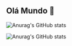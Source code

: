 ## Olá Mundo 👋



![Anurag's GitHub stats](https://github-readme-stats.vercel.app/api?username=anuraghazra&show_icons=true)


![Anurag's GitHub stats](https://github-readme-stats.vercel.app/api?username=anuraghazra&show_icons=true&theme=radical)
